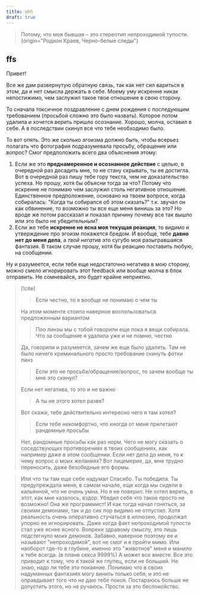 ```yaml
---
title: ohh
draft: true
---
```


> Потому, что моя бывшая – это стереотип непроходимой тупости.
{origin="Родион Краев, Черно-белые следы"}

## ffs

Привет!

Все же дам развернутую обратную связь, так как нет сил вариться в этом, да и нет смысла держать в себе.
Моему уму искренне никак непостижимо, чем заслужил такое твое отношение в свою сторону.

То сначала токсичное поздравление с днем рождения с последующим требованием (просьбой сложно это было назвать).
Которое потом удалила и хочется верить пришло осознание. Хорошо, молча, оставил в себе. А в последствии скинул все что тебе необходимо было.

То вот опять. Это же сколько эгоизма должно быть, чтобы всерьез полагать что фотография подразумевала просьбу, обращение или вопрос?
Смог предположить всего два объяснения этому:

1. Если же это **преднамеренное и осознанное действие** с целью, в очередной раз досадить мне, то не стану скрывать, ты ее достигла. Вот в очередной раз пишу тебе гору текста, чем не доказательство успеха. Но прошу, хотя бы объясни тогда за что? Потому что искренне не понимаю чем заслужил столь негативное отношение. Единственное предположение, основано на твоем вопросе, когда собиралась: "Когда ты собирался об этом сказать?" т.к. звучал он как обвинение, то возможно ты все еще меня винишь за это? Но вроде же потом рассказал и показал причину почему все так вышло или это было не убедительным?
2. Если же тебе **искренне не ясна моя текущая реакция**, то видимо и утверждение про эгоизм покажется бредом. И вообще, тебе **давно нет до меня дела**, а _твой негатив_ это сугубо моя разыгравшаяся фантазия. В таком случае прошу, хотя бы реакцию поставить любую, на сообщении.

Ну и разумеется, если тебе еще недостаточно негатива в мою сторону, можно смело игнорировать этот feedback или вообще молча в блок отправить. Не сомневайся, это будет крайне неприятно.

> [!cite]
>> Если честно, то я вообще не понимаю о чем ты
>> 
>На этом моменте стоило наверное воспользоваться предложенным вариантом
>> Поо линзы мы с тобой говорили еще пока я вещи собирала.
>> Что за сообщение я удалила уже и не помню, честно
>> 
>Да, говорили и разумеется, зачем же еще было удалять. Там не было ничего криминального просто требование скинуть фотки линз
>> Если это не просьба/обращение/вопрос, то зачем вообще ты мне это скинул?
>> 
>Если нет негатива, то это и не важно
>> А ты не этого хотел разве?
>> 
>Вот скажи, тебе действительно интересно чего я там хотел?
>> Если тебе некомфортно, что иногда от меня прилетают рандомные просьбы
>> 
>Нет, рандомные просьбы как раз норм. Чего не могу сказать о соседствующих противоречиях в твоих сообщениях, как например даже в этом сообщении.
>Если нет дела до меня, то к чему вопрос о моих желаниях? Вот лицемерие, да, мне трудно переносить, даже безобидные его формы.


> Или что ты там еще себе надумал
Спасибо. Ты победила.
Ты предупреждала меня, в самом начале, еще когда мы сидели в кальянной, что не очень умна.
Но я не поверил. Не хотел верить, в этот, как мне казалось, вздор.
Убедил себя что такое просто не возможно! Она же программист!
И как тогда начал гоняться, за своими демонами, так и до сих пор видимо не отпустил.
Хотя реальность очень оперативно стучаться в иллюзию, продолжал упорно ее игнорировать.
Даже когда факт непроходимой тупости стал уже яснее ясного. Вопреки здравому смыслу, это лишь подстегнуло моих демонов.
Забавно, наверное поэтому ее и называют "непроходимой", вот не смог и я пройти мимо. Или наоборот где-то в глубине, именно это "животное" меня и манило к тебе всегда. (в плане секса 9999%)
А может все вместе. Все это приводит к тому, что я такой же глупец, если не больший.
Не знаю, надо ли тебе это покаяние.
Понимаю что в своих надуманных фантазиях могу винить только себя, и это не оправдывает того что не даю тебе покоя.
Постараюсь больше не допустить этого, но не ручаюсь.
Прости за это беспокойство.
